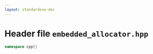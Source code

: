 ```yaml
---
layout: standardese-doc
---
```


# Header file `embedded_allocator.hpp`

``` cpp
namespace cpp{}
```
